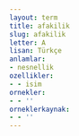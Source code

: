 ```yaml
---
layout: term
title: afakilik
slug: afakilik
letter: A
lisan: Türkçe
anlamlar:
- nesnellik
ozellikler:
- - isim
ornekler:
- - ''
orneklerkaynak:
- - ''
---
```

